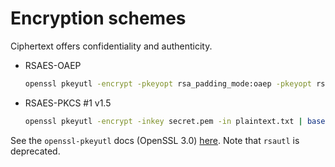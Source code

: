 # Encryption schemes

Ciphertext offers confidentiality and authenticity.


* RSAES-OAEP

    ```bash
    openssl pkeyutl -encrypt -pkeyopt rsa_padding_mode:oaep -pkeyopt rsa_oaep_md:sha256 -pkeyopt rsa_mgf1_md:sha256 -inkey secret.pem -in plaintext.txt | base64 > encrypted2.txt
    ```

* RSAES-PKCS #1 v1.5

    ```bash
    openssl pkeyutl -encrypt -inkey secret.pem -in plaintext.txt | base64 > encrypted2.txt
    ```

See the `openssl-pkeyutl` docs (OpenSSL 3.0) [here](https://www.openssl.org/docs/man3.0/man1/openssl-pkeyutl.html). Note that `rsautl` is deprecated.
